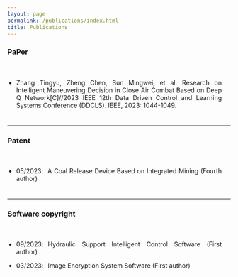 ```yaml
---
layout: page
permalink: /publications/index.html
title: Publications
---
```


### PaPer

<style>
p {
  text-align: justify;
}
p.margin{


    margin-bottom: 3px;

}

span.thick {
  font-weight: bold;
}
ul {
  padding: 20px;
}
</style>

<ul>
  <li><div><p class="margin"> Zhang Tingyu, Zheng Chen, Sun Mingwei, et al. Research on Intelligent Maneuvering Decision in Close Air Combat Based on Deep Q Network[C]//2023 IEEE 12th Data Driven Control and Learning Systems Conference (DDCLS). IEEE, 2023: 1044-1049. </p></div></li>
</ul>


------

### Patent

<style>
p {
  text-align: justify;
}
p.margin{


    margin-bottom: 3px;

}

span.thick {
  font-weight: bold;
}
ul {
  padding: 20px;
}
</style>

<ul>
  <li><div><p class="margin">05/2023<h style="letter-spacing:10px">:</h>A Coal Release Device Based on Integrated Mining (Fourth author)</p></div></li>
</ul>




------

### Software copyright

<style>
p {
  text-align: justify;
}
p.margin{


    margin-bottom: 3px;

}

span.thick {
  font-weight: bold;
}
ul {
  padding: 20px;
}
</style>

<ul>
  <li><div><p class="margin">09/2023<h style="letter-spacing:10px">:</h>Hydraulic Support Intelligent Control Software (First author) </p></div></li>
  <li><div><p class="margin">03/2023<h style="letter-spacing:10px">:</h>Image Encryption System Software (First author)  </p></div></li>
</ul>

